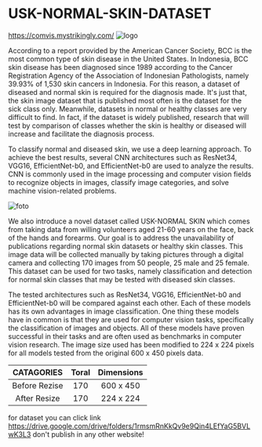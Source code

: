 # USK-NORMAL-SKIN-DATASET
https://comvis.mystrikingly.com/
![logo](https://user-images.githubusercontent.com/72331775/230314487-3f6d83d1-bc54-4d34-8a00-094e09967375.jpg)


According to a report provided by the American Cancer Society, BCC is the most common type of skin disease in the United States. In Indonesia, BCC skin disease has been diagnosed since 1989 according to the Cancer Registration Agency of the Association of Indonesian Pathologists, namely 39.93% of 1,530 skin cancers in Indonesia. For this reason, a dataset of diseased and normal skin is required for the diagnosis made. It's just that, the skin image dataset that is published most often is the dataset for the sick class only. Meanwhile, datasets in normal or healthy classes are very difficult to find. In fact, if the dataset is widely published, research that will test by comparison of classes whether the skin is healthy or diseased will increase and facilitate the diagnosis process.

To classify normal and diseased skin, we use a deep learning approach. To achieve the best results, several CNN architectures such as ResNet34, VGG16, EfficientNet-b0, and EfficientNet-b0 are used to analyze the results. CNN is commonly used in the image processing and computer vision fields to recognize objects in images, classify image categories, and solve machine vision-related problems.

![foto](https://user-images.githubusercontent.com/72331775/230314454-20a7fa9c-a1b3-44ee-a0ce-a72d0a1bcbbe.jpg)

We also introduce a novel dataset called USK-NORMAL SKIN which comes from taking data from willing volunteers aged 
21-60 years on the face, back of the hands and forearms. Our goal is to address the unavailability of publications 
regarding normal skin datasets or healthy skin classes. This image data will be collected manually by taking pictures 
through a digital camera and collecting 170 images from 50 people, 25 male and 25 female. This dataset can be used for 
two tasks, namely classification and detection for normal skin classes that may be tested with diseased skin classes.

The tested architectures such as ResNet34, VGG16, EfficientNet-b0 and EfficientNet-b0 will be compared against each other. Each of these models has its own advantages in image classification. One thing these models have in common is that they are used for computer vision tasks, specifically the classification of images and objects. All of these models have proven successful in their tasks and are often used as benchmarks in computer vision research. The image size used has been modified to 224 x 224 pixels for all models tested from the original 600 x 450 pixels data.

| CATAGORIES     | Toral  | Dimensions | 
|:--------------:|:------:|:----------:|
| Before Rezise  | 170    | 600 x 450  |
| After Resize   | 170    | 224 x 224  |

for dataset you can click link https://drive.google.com/drive/folders/1rmsmRnKkQv9e9Qin4LEfYaG5BVLwK3L3
don't publish in any other website!
